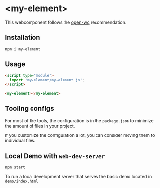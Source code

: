 # \<my-element>

This webcomponent follows the [open-wc](https://github.com/open-wc/open-wc) recommendation.

## Installation

```bash
npm i my-element
```

## Usage

```html
<script type="module">
  import 'my-element/my-element.js';
</script>

<my-element></my-element>
```



## Tooling configs

For most of the tools, the configuration is in the `package.json` to minimize the amount of files in your project.

If you customize the configuration a lot, you can consider moving them to individual files.

## Local Demo with `web-dev-server`

```bash
npm start
```

To run a local development server that serves the basic demo located in `demo/index.html`
